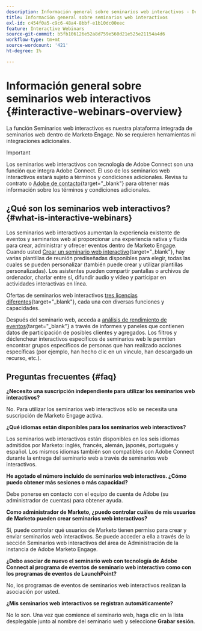 ```yaml
---
description: Información general sobre seminarios web interactivos - Documentos de Marketo - Documentación del producto
title: Información general sobre seminarios web interactivos
exl-id: c454f0a5-c9c6-48a4-8bbf-e1b10dc00eec
feature: Interactive Webinars
source-git-commit: b5fb106126e52a8d759e560d21e525e21154a4d6
workflow-type: tm+mt
source-wordcount: '421'
ht-degree: 1%

---
```


# Información general sobre seminarios web interactivos {#interactive-webinars-overview}

La función Seminarios web interactivos es nuestra plataforma integrada de seminarios web dentro de Marketo Engage. No se requieren herramientas ni integraciones adicionales.

>[!IMPORTANT]
>
>Los seminarios web interactivos con tecnología de Adobe Connect son una función que integra Adobe Connect. El uso de los seminarios web interactivos estará sujeto a términos y condiciones adicionales. Revisa tu contrato o [Adobe de contacto](https://nation.marketo.com/t5/support/ct-p/Support){target="_blank"} para obtener más información sobre los términos y condiciones adicionales.

## ¿Qué son los seminarios web interactivos? {#what-is-interactive-webinars}

Los seminarios web interactivos aumentan la experiencia existente de eventos y seminarios web al proporcionar una experiencia nativa y fluida para crear, administrar y ofrecer eventos dentro de Marketo Engage. Cuando usted [Crear un seminario web interactivo](/help/marketo/product-docs/demand-generation/events/interactive-webinars/create-an-interactive-webinar.md){target="_blank"}, hay varias plantillas de reunión prediseñadas disponibles para elegir, todas las cuales se pueden personalizar (también puede crear y utilizar plantillas personalizadas). Los asistentes pueden compartir pantallas o archivos de ordenador, charlar entre sí, difundir audio y vídeo y participar en actividades interactivas en línea.

Ofertas de seminarios web interactivos [tres licencias diferentes](/help/marketo/product-docs/demand-generation/events/interactive-webinars/user-and-license-management.md){target="_blank"}, cada una con diversas funciones y capacidades.

Después del seminario web, acceda a [análisis de rendimiento de eventos](/help/marketo/product-docs/demand-generation/events/interactive-webinars/event-workflows.md){target="_blank"} a través de informes y paneles que contienen datos de participación de posibles clientes y agregados. Los filtros y déclencheur interactivos específicos de seminarios web le permiten encontrar grupos específicos de personas que han realizado acciones específicas (por ejemplo, han hecho clic en un vínculo, han descargado un recurso, etc.).

## Preguntas frecuentes {#faq}

**¿Necesito una suscripción independiente para utilizar los seminarios web interactivos?**

No. Para utilizar los seminarios web interactivos sólo se necesita una suscripción de Marketo Engage activa.

**¿Qué idiomas están disponibles para los seminarios web interactivos?**

Los seminarios web interactivos están disponibles en los seis idiomas admitidos por Marketo: inglés, francés, alemán, japonés, portugués y español. Los mismos idiomas también son compatibles con Adobe Connect durante la entrega del seminario web a través de seminarios web interactivos.

**He agotado el número incluido de seminarios web interactivos. ¿Cómo puedo obtener más sesiones o más capacidad?**

Debe ponerse en contacto con el equipo de cuenta de Adobe (su administrador de cuentas) para obtener ayuda.

**Como administrador de Marketo, ¿puedo controlar cuáles de mis usuarios de Marketo pueden crear seminarios web interactivos?**

Sí, puede controlar qué usuarios de Marketo tienen permiso para crear y enviar seminarios web interactivos. Se puede acceder a ella a través de la sección Seminarios web interactivos del área de Administración de la instancia de Adobe Marketo Engage.

**¿Debo asociar de nuevo el seminario web con tecnología de Adobe Connect al programa de eventos de seminario web interactivo como con los programas de eventos de LaunchPoint?**

No, los programas de eventos de seminarios web interactivos realizan la asociación por usted.

**¿Mis seminarios web interactivos se registran automáticamente?**

No lo son. Una vez que comience el seminario web, haga clic en la lista desplegable junto al nombre del seminario web y seleccione **Grabar sesión**.
